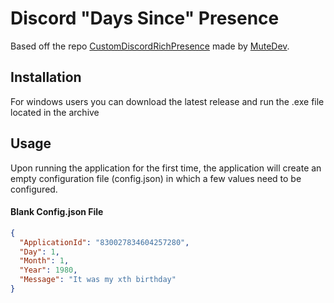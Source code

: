 # Discord "Days Since" Presence

Based off the repo [CustomDiscordRichPresence](https://github.com/mutedev/CustomDiscordRichPresence) made by [MuteDev](https://github.com/mutedev).

## Installation

For windows users you can download the latest release and run the .exe file located in the archive 


## Usage

Upon running the application for the first time, the application will create an empty configuration file (config.json) in which a few values need to be configured. 

#### Blank Config.json File
```json
{
  "ApplicationId": "830027834604257280",
  "Day": 1,
  "Month": 1,
  "Year": 1980,
  "Message": "It was my xth birthday"
}
```
